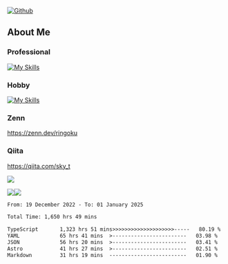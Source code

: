 [![Github](https://img.shields.io/github/followers/skyt-a?label=Follow&style=social)](https://github.com/skyt-a)

## About Me
### Professional
[![My Skills](https://skillicons.dev/icons?i=react,ts,js,nodejs,java,graphql,firebase,githubactions&theme=light)](https://skillicons.dev)
### Hobby
[![My Skills](https://skillicons.dev/icons?i=unity,rust,py&theme=light)](https://skillicons.dev)

### Zenn
https://zenn.dev/ringoku
### Qiita
https://qiita.com/sky_t


![](https://github-profile-summary-cards.vercel.app/api/cards/profile-details?username=skyt-a&theme=default)

![](https://github-profile-summary-cards.vercel.app/api/cards/repos-per-language?username=skyt-a&theme=default)![](https://github-profile-summary-cards.vercel.app/api/cards/stats?username=RinGoku&theme=default)

<!--START_SECTION:waka-->

```txt
From: 19 December 2022 - To: 01 January 2025

Total Time: 1,650 hrs 49 mins

TypeScript       1,323 hrs 51 mins>>>>>>>>>>>>>>>>>>>>-----   80.19 %
YAML             65 hrs 41 mins  >------------------------   03.98 %
JSON             56 hrs 20 mins  >------------------------   03.41 %
Astro            41 hrs 27 mins  >------------------------   02.51 %
Markdown         31 hrs 19 mins  -------------------------   01.90 %
```

<!--END_SECTION:waka-->
